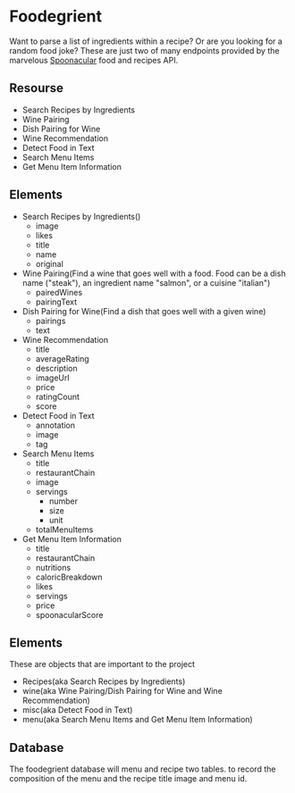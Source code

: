 # Foodegrient
Want to parse a list of ingredients within a recipe? Or are you looking for a random food joke? These are just two of many endpoints provided by the marvelous [Spoonacular](https://spoonacular.com/) food and recipes API.

## Resourse

* Search Recipes by Ingredients
* Wine Pairing
* Dish Pairing for Wine
* Wine Recommendation
* Detect Food in Text
* Search Menu Items
* Get Menu Item Information
## Elements

* Search Recipes by Ingredients()
    *  image
    *  likes
    *  title
    *  name
    *  original
* Wine Pairing(Find a wine that goes well with a food. Food can be a dish name ("steak"), an ingredient name "salmon", or a cuisine "italian")
    *  pairedWines
    *  pairingText
* Dish Pairing for Wine(Find a dish that goes well with a given wine)
    *  pairings
    *  text
* Wine Recommendation
    *  title
    *  averageRating
    *  description
    *  imageUrl
    *  price
    *  ratingCount
    *  score
 * Detect Food in Text
    *  annotation
    *  image
    *  tag
 * Search Menu Items
    *  title
    *  restaurantChain
    *  image
    *  servings
        *  number
        *  size
        *  unit
    * totalMenuItems
 *  Get Menu Item Information
    *  title
    *  restaurantChain
    *  nutritions
    *  caloricBreakdown
    *  likes
    *  servings
    *  price
    *  spoonacularScore
## Elements
   These are objects that are important to the project
   * Recipes(aka Search Recipes by Ingredients)
   * wine(aka Wine Pairing/Dish Pairing for Wine and Wine Recommendation)
   * misc(aka Detect Food in Text)
   * menu(aka Search Menu Items and Get Menu Item Information)
## Database
   The foodegrient database will menu and recipe two tables. to record the composition of the menu and the recipe title image and menu id.
   
